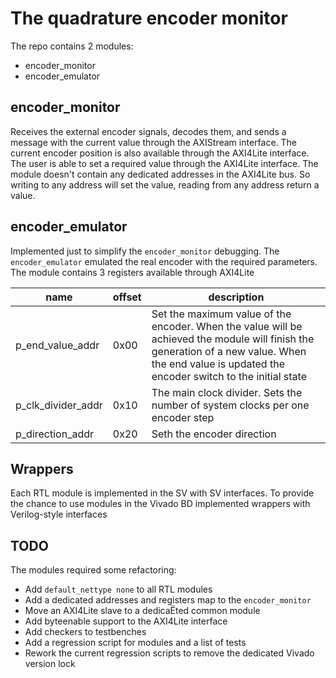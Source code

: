 # The quadrature encoder monitor

The repo contains 2 modules:

* encoder_monitor
* encoder_emulator

## encoder_monitor

Receives the external encoder signals, decodes them, and sends a message with the current value through the AXIStream interface.
The current encoder position is also available through the AXI4Lite interface.
The user is able to set a required value through the AXI4Lite interface.
The module doesn't contain any dedicated addresses in the AXI4Lite bus. So writing to any address will set the value, reading from any address return a value.

## encoder_emulator

Implemented just to simplify the `encoder_monitor` debugging. The `encoder_emulator` emulated the real encoder with the required parameters.
The module contains 3 registers available through AXI4Lite

|name               | offset | description|
|-------------------|--------|------------|
|p_end_value_addr   |    0x00| Set the maximum value of the encoder. When the value will be achieved the module will finish the generation of a new value. When the end value is updated the encoder switch to the initial state |
|p_clk_divider_addr |    0x10| The main clock divider. Sets the number of system clocks per one encoder step |
|p_direction_addr   |    0x20| Seth the encoder direction |

## Wrappers

Each RTL module is implemented in the SV with SV interfaces. To provide the chance to use modules in the Vivado BD implemented wrappers with Verilog-style interfaces

## TODO

The modules required some refactoring:

* Add `default_nettype none` to all RTL modules
* Add a dedicated addresses and registers map to the `encoder_monitor`
* Move an AXI4Lite slave to a dedicaЁted common module
* Add byteenable support to the AXI4Lite interface
* Add checkers to testbenches
* Add a regression script for modules and a list of tests
* Rework the current regression scripts to remove the dedicated Vivado version lock
